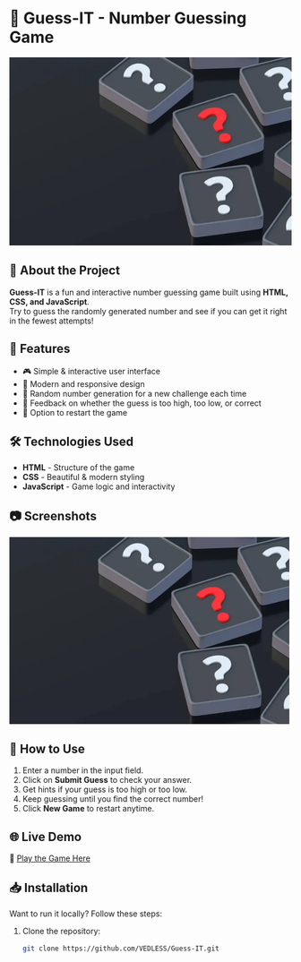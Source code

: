 # 🎯 Guess-IT - Number Guessing Game  

![Guess-IT](https://raw.githubusercontent.com/VEDLESS/Guess-IT/main/bgnumguess.jpg)

## 📌 About the Project
**Guess-IT** is a fun and interactive number guessing game built using **HTML, CSS, and JavaScript**.  
Try to guess the randomly generated number and see if you can get it right in the fewest attempts!  

## 🚀 Features
- 🎮 Simple & interactive user interface  
- 🎨 Modern and responsive design  
- 🔢 Random number generation for a new challenge each time  
- 🎉 Feedback on whether the guess is too high, too low, or correct  
- 🔄 Option to restart the game  

## 🛠️ Technologies Used
- **HTML** - Structure of the game  
- **CSS** - Beautiful & modern styling  
- **JavaScript** - Game logic and interactivity  

## 📷 Screenshots
<img src="https://raw.githubusercontent.com/VEDLESS/Guess-IT/main/bgnumguess.jpg" width="500">

## 📂 How to Use  
1. Enter a number in the input field.  
2. Click on **Submit Guess** to check your answer.  
3. Get hints if your guess is too high or too low.  
4. Keep guessing until you find the correct number!  
5. Click **New Game** to restart anytime.  

## 🌐 Live Demo  
🔗 [Play the Game Here](https://vedless.github.io/Guess-IT/)  

## 📥 Installation
Want to run it locally? Follow these steps:  
1. Clone the repository:  
   ```bash
   git clone https://github.com/VEDLESS/Guess-IT.git

